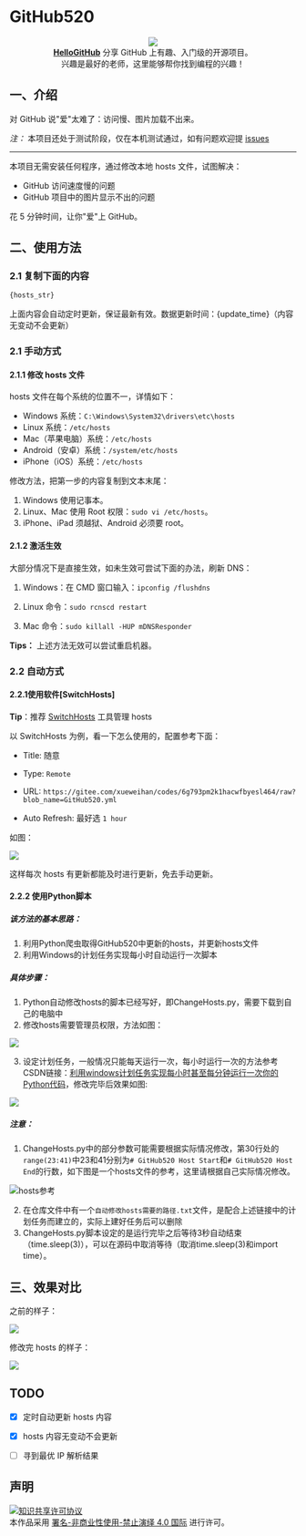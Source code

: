 # GitHub520
<p align="center">
  <img src="https://vip1.loli.net/2020/05/19/fLSBE29NxoFtOcd.gif"/>
  <br><strong><a href="https://github.com/521xueweihan/HelloGitHub" target="_blank">HelloGitHub</a></strong> 分享 GitHub 上有趣、入门级的开源项目。<br>兴趣是最好的老师，这里能够帮你找到编程的兴趣！
</p>

## 一、介绍
对 GitHub 说"爱"太难了：访问慢、图片加载不出来。

*注：* 本项目还处于测试阶段，仅在本机测试通过，如有问题欢迎提 [issues](https://github.com/521xueweihan/GitHub520/issues/new)

---

本项目无需安装任何程序，通过修改本地 hosts 文件，试图解决：
- GitHub 访问速度慢的问题
- GitHub 项目中的图片显示不出的问题

花 5 分钟时间，让你"爱"上 GitHub。

## 二、使用方法

### 2.1 复制下面的内容
```bash
{hosts_str}
```

上面内容会自动定时更新，保证最新有效。数据更新时间：{update_time}（内容无变动不会更新）

### 2.1 手动方式
#### 2.1.1 修改 hosts 文件
hosts 文件在每个系统的位置不一，详情如下：
- Windows 系统：`C:\Windows\System32\drivers\etc\hosts`
- Linux 系统：`/etc/hosts`
- Mac（苹果电脑）系统：`/etc/hosts`
- Android（安卓）系统：`/system/etc/hosts`
- iPhone（iOS）系统：`/etc/hosts`

修改方法，把第一步的内容复制到文本末尾：

1. Windows 使用记事本。
2. Linux、Mac 使用 Root 权限：`sudo vi /etc/hosts`。
3. iPhone、iPad 须越狱、Android 必须要 root。

#### 2.1.2 激活生效
大部分情况下是直接生效，如未生效可尝试下面的办法，刷新 DNS：

1. Windows：在 CMD 窗口输入：`ipconfig /flushdns`

2. Linux 命令：`sudo rcnscd restart`

3. Mac 命令：`sudo killall -HUP mDNSResponder`

**Tips：** 上述方法无效可以尝试重启机器。

### 2.2 自动方式

#### 2.2.1使用软件[SwitchHosts]
**Tip**：推荐 [SwitchHosts](https://github.com/oldj/SwitchHosts) 工具管理 hosts

以 SwitchHosts 为例，看一下怎么使用的，配置参考下面：

- Title: 随意

- Type: `Remote`

- URL: `https://gitee.com/xueweihan/codes/6g793pm2k1hacwfbyesl464/raw?blob_name=GitHub520.yml`

- Auto Refresh: 最好选 `1 hour`

如图：

![](./img/switch-hosts.png)

这样每次 hosts 有更新都能及时进行更新，免去手动更新。

#### 2.2.2 使用Python脚本

##### 该方法的基本思路：
1. 利用Python爬虫取得GitHub520中更新的hosts，并更新hosts文件
2. 利用Windows的计划任务实现每小时自动运行一次脚本

##### 具体步骤：
1. Python自动修改hosts的脚本已经写好，即ChangeHosts.py，需要下载到自己的电脑中
2. 修改hosts需要管理员权限，方法如图：

![](./img/add_permissions.png)

3. 设定计划任务，一般情况只能每天运行一次，每小时运行一次的方法参考CSDN链接：[利用windows计划任务实现每小时甚至每分钟运行一次你的Python代码](https://blog.csdn.net/kangxiaoyanl/article/details/104444534)，修改完毕后效果如图:

![](./img/Auto_Planning.png)

##### 注意：
1. ChangeHosts.py中的部分参数可能需要根据实际情况修改，第30行处的```range(23:41)```中23和41分别为```# GitHub520 Host Start```和```# GitHub520 Host End```的行数，如下图是一个hosts文件的参考，这里请根据自己实际情况修改。

![hosts参考](./img/example_hosts.png)

2. 在仓库文件中有一个```自动修改hosts需要的路径.txt```文件，是配合上述链接中的计划任务而建立的，实际上建好任务后可以删除
3. ChangeHosts.py脚本设定的是运行完毕之后等待3秒自动结束（time.sleep(3)），可以在源码中取消等待（取消time.sleep(3)和import time）。

## 三、效果对比
之前的样子：

![](./img/old.png)

修改完 hosts 的样子：

![](./img/new.png)


## TODO
- [x] 定时自动更新 hosts 内容
- [x] hosts 内容无变动不会更新
- [ ] 寻到最优 IP 解析结果


## 声明
<a rel="license" href="https://creativecommons.org/licenses/by-nc-nd/4.0/deed.zh"><img alt="知识共享许可协议" style="border-width: 0" src="https://licensebuttons.net/l/by-nc-nd/4.0/88x31.png"></a><br>本作品采用 <a rel="license" href="https://creativecommons.org/licenses/by-nc-nd/4.0/deed.zh">署名-非商业性使用-禁止演绎 4.0 国际</a> 进行许可。